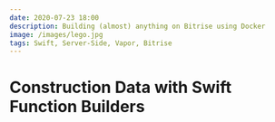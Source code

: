 ```yaml
---
date: 2020-07-23 18:00
description: Building (almost) anything on Bitrise using Docker
image: /images/lego.jpg
tags: Swift, Server-Side, Vapor, Bitrise
---
```

# Construction Data with Swift Function Builders
